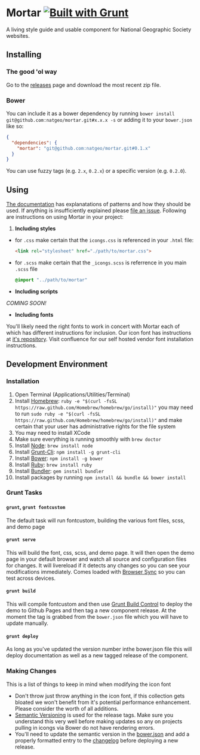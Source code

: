 # Mortar [![Built with Grunt](https://cdn.gruntjs.com/builtwith.png)](http://gruntjs.com/)

A living style guide and usable component for National Geographic Society websites.

## Installing

### The good 'ol way

Go to the [releases](https://github.com/natgeo/mortar/releases) page and download the most recent zip file.

### Bower

You can include it as a bower dependency by running `bower install git@github.com:natgeo/mortar.git#x.x.x -s` or adding it to your `bower.json` like so:

``` json
{
  "dependencies": {
    "mortar": "git@github.com:natgeo/mortar.git#0.1.x"
  }
}
```

You can use fuzzy tags (e.g. `2.x`, `0.2.x`) or a specific version (e.g. `0.2.0`).

## Using

[The documentation](http://natgeo.github.io/mortar/) has explanatations of patterns and how they should be used. If anything is insufficiently explained please [file an issue](https://github.com/natgeo/mortar/issues). Following are instructions on using Mortar in your project:

1. **Including styles**
  - for `.css` make certain that the `icongs.css` is referenced in your `.html` file:
    ```html
    <link rel="stylesheet" href="./path/to/mortar.css">
    ```
  - for `.scss`  make certain that the `_icongs.scss` is referrence in you main `.scss` file
     ```scss
     @import "../path/to/mortar"
     ```
- **Including scripts**

*COMING SOON!*

- **Including fonts**

You'll likely need the right fonts to work in concert with Mortar each of which has different instructions for inclusion. Our icon font has instructions at  [it's repository](https://github.com/natgeo/icongs). Visit confluence for our self hosted vendor font installation instructions.

## Development Environment

### Installation

1. Open Terminal (Applications/Utilities/Terminal)
2. Install [Homebrew](http://brew.sh/): ```ruby -e "$(curl -fsSL https://raw.github.com/Homebrew/homebrew/go/install)"``` you may need to run ```sudo ruby -e "$(curl -fsSL https://raw.github.com/Homebrew/homebrew/go/install)"``` and make certain that your user has administrative rights for the file system
  1. You may need to install XCode
  2. Make sure everything is running smoothly with ```brew doctor```
3. Install [Node](http://nodejs.org/): ```brew install node```
4. Install [Grunt-Cli](http://gruntjs.com/): ```npm install -g grunt-cli```
5. Install [Bower](http://bower.io/): ```npm install -g bower```
6. Install [Ruby](https://www.ruby-lang.org/en/): ```brew install ruby```
7. Install [Bundler](http://bundler.io/): ```gem install bundler```
8. Install packages by running ```npm install && bundle && bower install```

### Grunt Tasks

#### `grunt`, `grunt fontcustom`

The default task will run fontcustom, building the various font files, scss, and demo page

#### `grunt serve`

This will build the font, css, scss, and demo page. It will then open the demo page in your default browser and watch all source and configuration files for changes. It will livereload if it detects any changes so you can see your modifications immediately. Comes loaded with [Browser Sync](https://github.com/shakyShane/browser-sync) so you can test across devices.

#### `grunt build`

This will compile fontcustom and then use [Grunt Build Control](https://github.com/robwierzbowski/grunt-build-control) to deploy the demo to Github Pages and then tag a new component release. At the moment the tag is grabbed from the `bower.json` file which you will have to update manually.

#### `grunt deploy`

As long as you've updated the version number inthe bower.json file this will deploy documentation as well as a new tagged release of the component.

### Making Changes

This is a list of things to keep in mind when modifying the icon font

- Don't throw just throw anything in the icon font, if this collection gets bloated we won't benefit from it's potential performance enhancement. Please consider the worth of all additions.
- [Semantic Versioning](http://semver.org/) is used for the release tags. Make sure you understand this very well before making updates so any on projects pulling in icongs via Bower do not have rendering errors.
- You'll need to update the semantic version in the [bower.json](https://github.com/natgeo/mortar/blob/0357dfdd41b10964acf296c2f4cea7bee10f3b94/bower.json#L3) and add a properly formatted entry to the [changelog](https://github.com/natgeo/mortar/blob/master/CHANGELOG.md) before deploying a new release.
